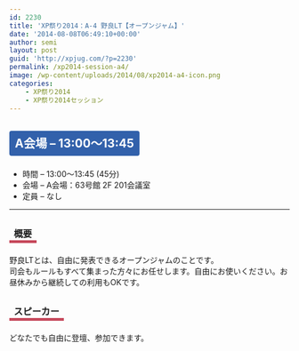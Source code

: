 ```yaml
---
id: 2230
title: 'XP祭り2014：A-4 野良LT【オープンジャム】'
date: '2014-08-08T06:49:10+00:00'
author: semi
layout: post
guid: 'http://xpjug.com/?p=2230'
permalink: /xp2014-session-a4/
image: /wp-content/uploads/2014/08/xp2014-a4-icon.png
categories:
    - XP祭り2014
    - XP祭り2014セッション
---
```


## <span style="color:#FFFFFF; background-color:#3261AB; margin:0 0 30px 0; padding:10px 10px; border-radius:4px; line-height:2.5;">A会場 – 13:00〜13:45</span>

- 時間 – 13:00〜13:45 (45分)
- 会場 – A会場：63号館 2F 201会議室
- 定員 – なし

---

### <span style="margin:0 0 10px 0; padding:2px 8px; border-width:0 0 5px 0; border-color:#C6485B; border-style:solid; line-height:2.5;">概要</span>

野良LTとは、自由に発表できるオープンジャムのことです。  
司会もルールもすべて集まった方々にお任せします。自由にお使いください。お昼休みから継続しての利用もOKです。

### <span style="margin:0 0 10px 0; padding:2px 8px; border-width:0 0 5px 0; border-color:#C6485B; border-style:solid; line-height:2.5;">スピーカー</span>

どなたでも自由に登壇、参加できます。